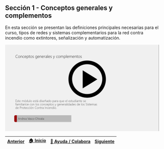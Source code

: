 ## Sección 1 - Conceptos generales y complementos

En esta sección se presentan las definiciones principales necesarias para el curso, tipos de redes y sistemas complementarios para la red contra incendio como extintores, señalización y automatización.


<div align="center">
    <a href="https://pruebacorreoescuelaingeduco-my.sharepoint.com/:v:/g/personal/andrea_vasco_escuelaing_edu_co/EarXqN4J1ntPmd41vGEpF60B9YhoMcS4s0ZuA8XEiWUgDQ?e=Jdwp1L">
        <img src="https://github.com/Andrealvch/C.RCI/blob/main/Section01/.graph/Modulo1_1.png" width="800px">
    </a>
</div>


| [Anterior](../Readme.md) | [:house: Inicio](../README.md) | [:beginner: Ayuda / Colabora](https://github.com/Andrealvch/C.RCI/discussions/1) | [Siguiente](Definiciones) |
|--------------------------|--------------------------------|----------------------------------------------------------------------------------------------------|---------------------------|
